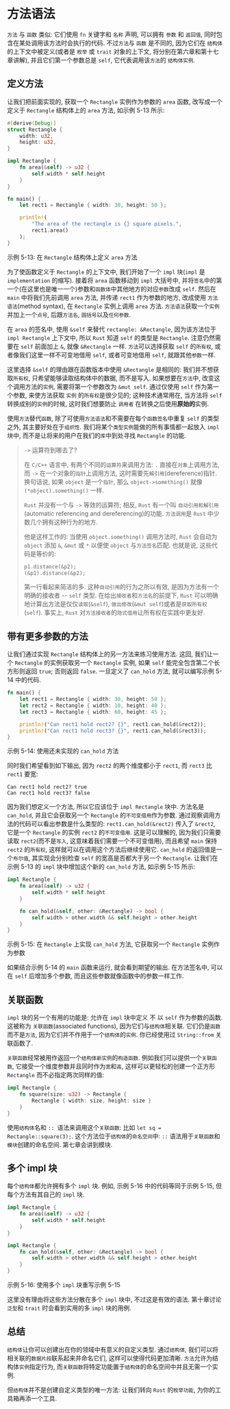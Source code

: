 # 方法语法

`方法` 与 `函数` 类似:
它们使用 `fn` 关键字和 `名称` 声明, 可以拥有 `参数` 和 `返回值`, 同时包含在某处调用该方法时会执行的代码.
不过`方法`与 `函数` 是不同的, 因为它们在 `结构体` 的上下文中被定义(或者是 `枚举` 或 `trait` 对象的上下文, 将分别在第六章和第十七章讲解),
并且它们第一个参数总是 `self`, 它代表调用该`方法`的 `结构体实例`.

## 定义方法

让我们把前面实现的, 获取一个 `Rectangle` 实例作为参数的 `area` 函数,
改写成一个定义于 `Rectangle` 结构体上的 `area` 方法, 如示例 5-13 所示:

```rust
#[derive(Debug)]
struct Rectangle {
    width: u32,
    height: u32,
}

impl Rectangle {
    fn area(&self) -> u32 {
        self.width * self.height
    }
}

fn main() {
    let rect1 = Rectangle { width: 30, height: 50 };

    println!(
        "The area of the rectangle is {} square pixels.",
        rect1.area()
    );
}
```

示例 5-13: 在 `Rectangle` 结构体上定义 `area` 方法

为了使函数定义于 `Rectangle` 的上下文中, 我们开始了一个 `impl` 块(`impl` 是 `implementation` 的缩写).
接着将 `area` 函数移动到 `impl` 大括号中, 并将`签名`中的第一个(在这里也是唯一一个)参数和`函数体`中其他地方的对应`参数`改成 `self`.
然后在 `main` 中将我们先前调用 `area` 方法, 并传递 `rect1` 作为参数的地方, 改成使用 `方法语法`(method syntax), 在 `Rectangle` 实例上调用 `area` 方法.
`方法语法`获取一个`实例`并加上一个`点号`, 后跟`方法名`, `圆括号`以及`任何参数`.

在 `area` 的签名中, 使用 `&self` 来替代 `rectangle: &Rectangle`,
因为该方法位于 `impl Rectangle` 上下文中, 所以 `Rust` 知道 `self` 的类型是 `Rectangle`.
注意仍然需要在 `self` 前面加上 `&`, 就像 `&Rectangle` 一样.
`方法`可以选择获取 `self` 的`所有权`, 或者像我们这里一样不可变地借用 `self`, 或者可变地借用 `self`, 就跟其他`参数`一样.

这里选择 `&self` 的理由跟在函数版本中使用 `&Rectangle` 是相同的: 我们并不想获取`所有权`, 只希望能够读取结构体中的数据, 而不是写入.
如果想要在`方法`中, 改变这个调用方法的`实例`, 需要将第一个参数改为 `&mut self`.
通过仅使用 `self` 作为第一个参数, 来使方法获取 `实例` 的`所有权`是很少见的;
这种技术通常用在, 当方法将 `self` 转换成别的`实例`的时候, 这时我们想要防止 `调用者` 在转换之后使用**原始的**实例.

使用`方法`替代`函数`, 除了可使用`方法语法`和不需要在每个`函数签名`中重复 `self` 的类型之外, 其主要好处在于`组织性`.
我们将某个`类型实例`能做的所有事情都一起放入 `impl` 块中, 而不是让将来的用户在我们的`库`中到处寻找 `Rectangle` 的功能.

>`->` 运算符到哪去了?
>
>在 `C/C++` 语言中, 有两个不同的`运算符`来调用方法: `.` 直接在`对象`上调用方法, 而 `->` 在一个对象的`指针`上调用方法, 这时需要先`解引用`(dereference)指针.
>换句话说, 如果 `object` 是一个`指针`, 那么 `object->something()` 就像 `(*object).something()` 一样.
>
>`Rust` 并没有一个与 `->` 等效的运算符; 相反, `Rust` 有一个叫 `自动引用和解引用`(automatic referencing and dereferencing)的功能.
>`方法调用`是 `Rust` 中少数几个拥有这种行为的地方.
>
>他是这样工作的: 当使用 `object.something()` 调用方法时, `Rust` 会自动为 `object` 添加 `&`, `&mut` 或 `*` 以便使 `object` 与`方法签名`匹配.
>也就是说, 这些代码是等价的:
>
>```rust
>p1.distance(&p2);
>(&p1).distance(&p2);
>```
>
>第一行看起来简洁的多. 这种`自动引用`的行为之所以有效, 是因为方法有一个明确的接收者  --  `self` 类型.
>在给出`接收者`和`方法名`的前提下, `Rust` 可以明确地计算出方法是仅仅`读取`(`&self`), `做出修改`(`&mut self`)或者是`获取所有权`(`self`).
>事实上, `Rust` 对`方法接收者`的`隐式借用`让所有权在实践中更友好.

## 带有更多参数的方法

让我们通过实现 `Rectangle` 结构体上的另一方法来练习使用方法.
这回, 我们让一个 `Rectangle` 的实例获取另一个 `Rectangle` 实例, 如果 `self` 能完全包含第二个长方形则返回 `true`; 否则返回 `false`.
一旦定义了 `can_hold` 方法, 就可以编写示例 5-14 中的代码.

```rust
fn main() {
    let rect1 = Rectangle { width: 30, height: 50 };
    let rect2 = Rectangle { width: 10, height: 40 };
    let rect3 = Rectangle { width: 60, height: 45 };

    println!("Can rect1 hold rect2? {}", rect1.can_hold(&rect2));
    println!("Can rect1 hold rect3? {}", rect1.can_hold(&rect3));
}
```

示例 5-14: 使用还未实现的 `can_hold` 方法

同时我们希望看到如下输出, 因为 `rect2` 的两个维度都小于 `rect1`, 而 `rect3` 比 `rect1` 要宽:

```log
Can rect1 hold rect2? true
Can rect1 hold rect3? false
```

因为我们想定义一个方法, 所以它应该位于 `impl Rectangle` 块中.
方法名是 `can_hold`, 并且它会获取另一个 `Rectangle` 的`不可变借用`作为参数.
通过观察调用方法的代码可以看出参数是什么类型的: `rect1.can_hold(&rect2)` 传入了 `&rect2`, 它是一个 `Rectangle` 的实例 `rect2` 的`不可变借用`.
这是可以理解的, 因为我们只需要读取 `rect2`(而不是`写入`, 这意味着我们需要一个不可变借用),
而且希望 `main` 保持 `rect2` 的`所有权`, 这样就可以在调用这个方法后继续使用它.
`can_hold` 的返回值是一个`布尔值`, 其实现会分别检查 `self` 的宽高是否都大于另一个 `Rectangle`.
让我们在示例 5-13 的 `impl` 块中增加这个新的 `can_hold` 方法, 如示例 5-15 所示:

```rust
impl Rectangle {
    fn area(&self) -> u32 {
        self.width * self.height
    }

    fn can_hold(&self, other: &Rectangle) -> bool {
        self.width > other.width && self.height > other.height
    }
}
```

示例 5-15: 在 `Rectangle` 上实现 `can_hold` 方法, 它获取另一个 `Rectangle` 实例作为参数

如果结合示例 5-14 的 `main` 函数来运行, 就会看到期望的输出.
在方法签名中, 可以在 `self` 后增加多个参数, 而且这些参数就像函数中的参数一样工作.

## 关联函数

`impl` 块的另一个有用的功能是: 允许在 `impl` 块中定义 不 以 `self` 作为参数的函数.
这被称为 `关联函数`(associated functions), 因为它们与`结构体`相关联.
它们仍是`函数`而不是`方法`, 因为它们并不作用于一个`结构体`的`实例`. 你已经使用过 `String::from` 关联函数了.

`关联函数`经常被用作返回一个`结构体新实例`的`构造函数`.
例如我们可以提供一个`关联函数`, 它接受一个维度参数并且同时作为`宽`和`高`, 这样可以更轻松的创建一个正方形 `Rectangle` 而不必指定两次同样的值:

```rust
impl Rectangle {
    fn square(size: u32) -> Rectangle {
        Rectangle { width: size, height: size }
    }
}
```

使用`结构体`名和 `:: `语法来调用这个`关联函数`: 比如 `let sq = Rectangle::square(3);`.
这个方法位于`结构体`的`命名空间`中: `::` 语法用于`关联函数`和`模块`创建的命名空间. 第七章会讲到模块.

## 多个 impl 块

每个`结构体`都允许拥有多个 `impl` 块. 例如, 示例 5-16 中的代码等同于示例 5-15, 但每个方法有其自己的 `impl` 块.

```rust
impl Rectangle {
    fn area(&self) -> u32 {
        self.width * self.height
    }
}

impl Rectangle {
    fn can_hold(&self, other: &Rectangle) -> bool {
        self.width > other.width && self.height > other.height
    }
}
```

示例 5-16: 使用多个 `impl` 块重写示例 5-15

这里没有理由将这些方法分散在多个 `impl` 块中, 不过这是有效的语法.
第十章讨论`泛型`和 `trait` 时会看到实用的多 `impl` 块的用例.

## 总结

`结构体`让你可以创建出在你的领域中有意义的自定义类型.
通过`结构体`, 我们可以将相关联的`数据片段`联系起来并命名它们, 这样可以使得代码更加清晰.
`方法`允许为结构体`实例`指定行为, 而`关联函数`将特定功能置于`结构体`的命名空间中并且无需一个实例.

但`结构体`并不是创建自定义类型的唯一方法: 让我们转向 `Rust` 的`枚举功能`, 为你的工具箱再添一个工具.
